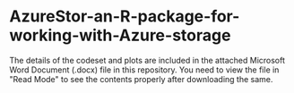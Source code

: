 # AzureStor-an-R-package-for-working-with-Azure-storage

The details of the codeset and plots are included in the attached Microsoft Word Document (.docx) file in this repository. 
You need to view the file in "Read Mode" to see the contents properly after downloading the same.
